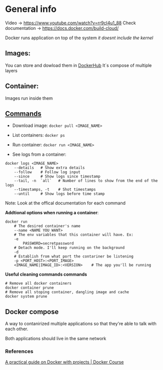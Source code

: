 # General info

Video -> https://www.youtube.com/watch?v=rr9cI4u1_88
Check documentation -> https://docs.docker.com/build-cloud/

Docker runs application on top of the system *it doesnt include the kernel*

## Images:

You can store and dowload them in [DockerHub](https://hub.docker.com/)
It´s compose of multiple layers

## Container:

Images run inside them

## [Commands](https://docs.docker.com/reference/)

- Download image: 
`docker pull <IMAGE_NAME>`

- List containers:
`docker ps`

- Run container:
`docker run <IMAGE_NAME>`

- See logs from a container:
```shell
docker logs <IMAGE_NAME>
    --details   # Show extra details
    --follow    # Follow log input
    --since     # Show logs since timestamp
    --tail, -n  `all`   # Number of lines to show from the end of the logs
    --timestamps, -t    # Shot timestamps
    --until     # Show logs before time stamp
```
Note: Look at the offical documentation for each command

**Addtional options when running a container**:

```shell
docker run
    # The desired container's name
    --name <NAME YOU WANT> 
    # The env variables that this container will have. Ex:
    -e
        PASSWORD=secretpassword
    # Detach mode. I'll keep running on the background
    -d
    # Establish from what port the contariner be listening
    -p <PORT_HOST>:<PORT_IMAGE>
    <IMAGE_NAME|IMAGE_ID>:<VERSION>    # The app you'll be running
```

**Useful cleaning commands commands**

```shell
# Remove all docker containers
docker container prune
# Remove all stoping container, dangling image and cache
docker system prune
```

## Docker compose

A way to contanirized multiple applications so that they're able to talk with each other.

Both applications should live in the same network

### References

[A practical guide on Docker with projects | Docker Course](https://www.youtube.com/watch?v=rr9cI4u1_88)
